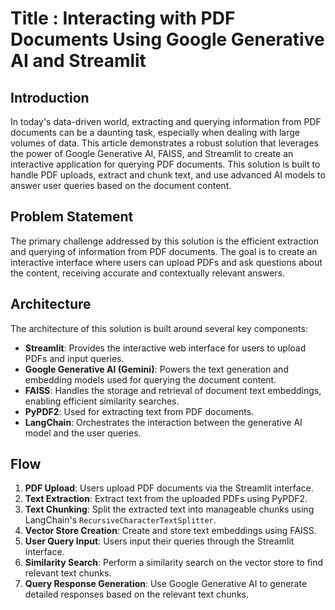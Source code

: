 # Title : Interacting with PDF Documents Using Google Generative AI and Streamlit

## Introduction

In today's data-driven world, extracting and querying information from PDF documents can be a daunting task, especially when dealing with large volumes of data. This article demonstrates a robust solution that leverages the power of Google Generative AI, FAISS, and Streamlit to create an interactive application for querying PDF documents. This solution is built to handle PDF uploads, extract and chunk text, and use advanced AI models to answer user queries based on the document content.

## Problem Statement

The primary challenge addressed by this solution is the efficient extraction and querying of information from PDF documents. The goal is to create an interactive interface where users can upload PDFs and ask questions about the content, receiving accurate and contextually relevant answers.

## Architecture

The architecture of this solution is built around several key components:

- **Streamlit**: Provides the interactive web interface for users to upload PDFs and input queries.
- **Google Generative AI (Gemini)**: Powers the text generation and embedding models used for querying the document content.
- **FAISS**: Handles the storage and retrieval of document text embeddings, enabling efficient similarity searches.
- **PyPDF2**: Used for extracting text from PDF documents.
- **LangChain**: Orchestrates the interaction between the generative AI model and the user queries.

## Flow

1. **PDF Upload**: Users upload PDF documents via the Streamlit interface.
2. **Text Extraction**: Extract text from the uploaded PDFs using PyPDF2.
3. **Text Chunking**: Split the extracted text into manageable chunks using LangChain's `RecursiveCharacterTextSplitter`.
4. **Vector Store Creation**: Create and store text embeddings using FAISS.
5. **User Query Input**: Users input their queries through the Streamlit interface.
6. **Similarity Search**: Perform a similarity search on the vector store to find relevant text chunks.
7. **Query Response Generation**: Use Google Generative AI to generate detailed responses based on the relevant text chunks.

